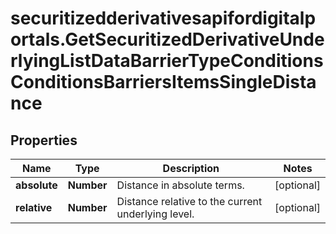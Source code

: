 # securitizedderivativesapifordigitalportals.GetSecuritizedDerivativeUnderlyingListDataBarrierTypeConditionsConditionsBarriersItemsSingleDistance

## Properties

Name | Type | Description | Notes
------------ | ------------- | ------------- | -------------
**absolute** | **Number** | Distance in absolute terms. | [optional] 
**relative** | **Number** | Distance relative to the current underlying level. | [optional] 



